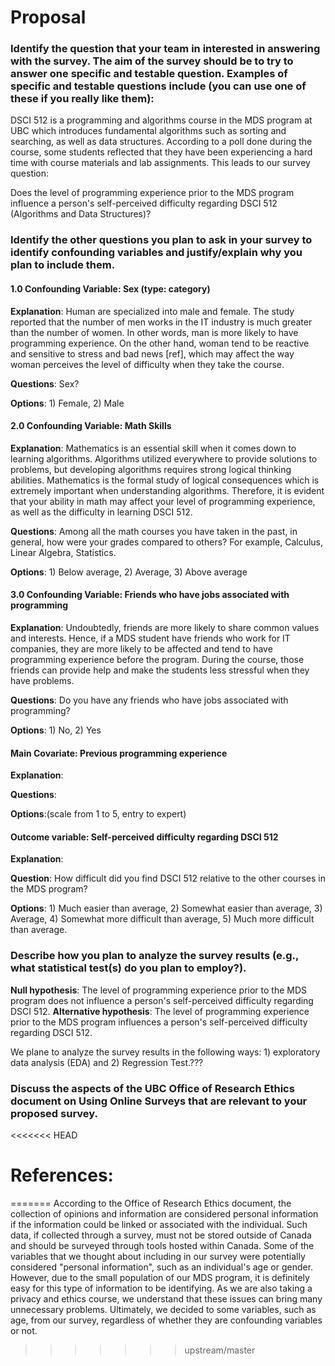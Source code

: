 # Proposal

### Identify the question that your team in interested in answering with the survey. The aim of the survey should be to try to answer one specific and testable question. Examples of specific and testable questions include (you can use one of these if you really like them):

DSCI 512 is a programming and algorithms course in the MDS program at UBC which introduces fundamental algorithms such as sorting and searching, as well as data structures. According to a poll done during the course, some students reflected that they have been experiencing a hard time with course materials and lab assignments. This leads to our survey question:

Does the level of programming experience prior to the MDS program influence a person's self-perceived difficulty regarding DSCI 512 (Algorithms and Data Structures)?

### Identify the other questions you plan to ask in your survey to identify confounding variables and justify/explain why you plan to include them.

#### 1.0 Confounding Variable: Sex (type: category)

**Explanation**: Human are specialized into male and female. The study reported that the number of men works in the IT industry is much greater than the number of women. In other words, man is more likely to have programming experience. On the other hand, woman tend to be reactive and sensitive to stress and bad news [ref], which may affect the way woman perceives the level of difficulty when they take the course.

**Questions**: Sex?

**Options**: 1) Female, 2) Male

#### 2.0 Confounding Variable: Math Skills


**Explanation**: Mathematics is an essential skill when it comes down to learning algorithms. Algorithms utilized everywhere to provide solutions to problems, but developing algorithms requires strong logical thinking abilities. Mathematics is the formal study of logical consequences which is extremely important when understanding algorithms. Therefore, it is evident that your ability in math may affect your level of programming experience, as well as the difficulty in learning DSCI 512.

**Questions**: Among all the math courses you have taken in the past, in general, how were your grades compared to others? For example, Calculus, Linear Algebra, Statistics.

**Options**: 1) Below average, 2) Average, 3) Above average


#### 3.0 Confounding Variable: Friends who have jobs associated with programming

**Explanation**: Undoubtedly, friends are more likely to share common values and interests. Hence,
if a MDS student have friends who work for IT companies, they are more likely to be affected and tend to have programming experience before the program. During the course, those friends can provide help and make the students less stressful when they have problems.

**Questions**: Do you have any friends who have jobs associated with programming?

**Options**: 1) No, 2) Yes


#### Main Covariate: Previous programming experience

**Explanation**:

**Questions**:

**Options**:(scale from 1 to 5, entry to expert)

#### Outcome variable: Self-perceived difficulty regarding DSCI 512

**Explanation**:

**Question**: How difficult did you find DSCI 512 relative to the other courses in the MDS program?

**Options**: 1) Much easier than average, 2) Somewhat easier than average, 3) Average, 4) Somewhat more difficult than average, 5) Much more difficult than average.

### Describe how you plan to analyze the survey results (e.g., what statistical test(s) do you plan to employ?).

**Null hypothesis**: The level of programming experience prior to the MDS program does not influence a person's self-perceived difficulty regarding DSCI 512.
**Alternative hypothesis**: The level of programming experience prior to the MDS program influences a person's self-perceived difficulty regarding DSCI 512.

We plane to analyze the survey results in the following ways: 1) exploratory data analysis (EDA)
and 2) Regression Test.???

### Discuss the aspects of the UBC Office of Research Ethics document on Using Online Surveys that are relevant to your proposed survey.

<<<<<<< HEAD

# References:

[male vs female]: https://www.dailymail.co.uk/g00/health/article-1286817/Women-prone-emotional-stress-men-sensitivity-hormone.html?i10c.ua=4&i10c.encReferrer=&i10c.dv=20
=======
According to the Office of Research Ethics document, the collection of opinions and information are considered personal information if the information could be linked or associated with the individual. Such data, if collected through a survey, must not be stored outside of Canada and should be surveyed through tools hosted within Canada. Some of the variables that we thought about including in our survey were potentially considered "personal information", such as an individual's age or gender. However, due to the small population of our MDS program, it is definitely easy for this type of information to be identifying. As we are also taking a privacy and ethics course, we understand that these issues can bring many unnecessary problems. Ultimately, we decided to some variables, such as age, from our survey, regardless of whether they are confounding variables or not.
>>>>>>> upstream/master
